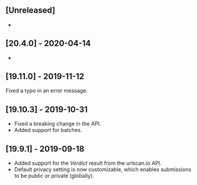 ## [Unreleased]
-

## [20.4.0] - 2020-04-14
-


## [19.11.0] - 2019-11-12
Fixed a typo in an error message.

## [19.10.3] - 2019-10-31
  - Fixed a breaking change in the API.
  - Added support for batches.

## [19.9.1] - 2019-09-18
  - Added support for the _Verdict_ result from the urlscan.io API.
  - Default privacy setting is now customizable, which enables submissions to be public or private (globally).
